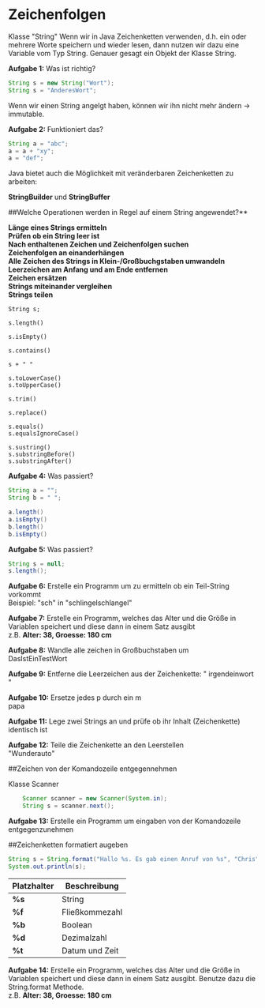 # Zeichenfolgen


Klasse "String"
Wenn wir in Java Zeichenketten verwenden, d.h. ein oder mehrere Worte speichern und wieder lesen, dann nutzen wir dazu 
eine Variable vom Typ String. Genauer gesagt ein Objekt der Klasse String.

**Aufgabe 1:** Was ist richtig?
```java
String s = new String("Wort");
String s = "AnderesWort";
```

Wenn wir einen String angelgt haben, können wir ihn nicht mehr ändern -> immutable.

**Aufgabe 2:** Funktioniert das?
```java
String a = "abc";
a = a + "xy";
a = "def";

```

Java bietet auch die Möglichkeit mit veränderbaren Zeichenketten zu arbeiten:

**StringBuilder** und **StringBuffer**



##Welche Operationen werden in Regel auf einem String angewendet?**

**Länge eines Strings ermitteln**  
**Prüfen ob ein String leer ist**  
**Nach enthaltenen Zeichen und Zeichenfolgen suchen**  
**Zeichenfolgen an einanderhängen**  
**Alle Zeichen des Strings in Klein-/Großbuchgstaben umwandeln**  
**Leerzeichen am Anfang und am Ende entfernen**  
**Zeichen ersätzen**  
**Strings miteinander vergleihen**  
**Strings teilen**  

```jave
String s;

s.length()

s.isEmpty()

s.contains()

s + " "

s.toLowerCase()
s.toUpperCase()

s.trim()

s.replace()

s.equals()
s.equalsIgnoreCase()

s.sustring()
s.substringBefore()
s.substringAfter()
```

**Aufgabe 4:** Was passiert?
```java
String a = "";
String b = " ";

a.length()
a.isEmpty()
b.length()
b.isEmpty()
```

**Aufgabe 5:** Was passiert?
```java
String s = null;
s.length();
```

**Aufgabe 6:** Erstelle ein Programm um zu ermitteln ob ein Teil-String vorkommt  
Beispiel: "sch" in "schlingelschlangel"

**Aufgabe 7:** Erstelle ein Programm, welches das Alter und die Größe in Variablen speichert und diese dann in einem Satz ausgibt  
z.B. **Alter: 38, Groesse: 180 cm**

**Aufgabe 8:** Wandle alle zeichen in Großbuchstaben um  
DasIstEinTestWort

**Aufgabe 9:** Entferne die Leerzeichen aus der Zeichenkette:
" irgendeinwort     "

**Aufgabe 10:** Ersetze jedes p durch ein m  
papa

**Aufgabe 11:** Lege zwei Strings an und prüfe ob ihr Inhalt (Zeichenkette) identisch ist

**Aufgabe 12:** Teile die Zeichenkette an den Leerstellen  
"Wunderauto"



##Zeichen von der Komandozeile entgegennehmen

Klasse Scanner

```java
    Scanner scanner = new Scanner(System.in);
    String s = scanner.next();
```

**Aufgabe 13:** Erstelle ein Programm um eingaben von der Komandozeile entgegenzunehmen

##Zeichenketten formatiert augeben

```java
String s = String.format("Hallo %s. Es gab einen Anruf von %s", "Chris", "Tom");
System.out.println(s);

```

Platzhalter | Beschreibung
--- | ---
**%s** | String
**%f** | Fließkommezahl
**%b** | Boolean
**%d** | Dezimalzahl
**%t** | Datum und Zeit 

**Aufgabe 14:** Erstelle ein Programm, welches das Alter und die Größe in Variablen speichert und diese dann in einem Satz ausgibt. Benutze dazu die String.format Methode.  
z.B. **Alter: 38, Groesse: 180 cm**





